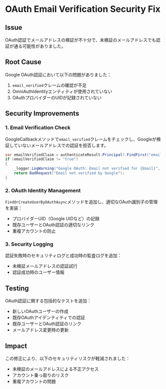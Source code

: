 # OAuth Email Verification Security Fix

## Issue
OAuth認証でメールアドレスの検証が不十分で、未検証のメールアドレスでも認証が通る可能性がありました。

## Root Cause
Google OAuth認証において以下の問題がありました：
1. `email_verified`クレームの確認が不足
2. OmniAuthIdentityエンティティが使用されていない
3. OAuthプロバイダーのUIDが記録されていない

## Security Improvements

### 1. Email Verification Check
GoogleCallbackメソッドで`email_verified`クレームをチェックし、Googleが検証していないメールアドレスでの認証を拒否します。

```csharp
var emailVerifiedClaim = authenticateResult.Principal?.FindFirst("email_verified")?.Value;
if (emailVerifiedClaim != "true")
{
    _logger.LogWarning("Google OAuth: Email not verified for {Email}", email);
    return BadRequest("Email not verified by Google");
}
```

### 2. OAuth Identity Management
`FindOrCreateUserByOAuthAsync`メソッドを追加し、適切なOAuth識別子の管理を実装：
- プロバイダーUID（Google UIDなど）の記録
- 既存ユーザーとOAuth認証の適切なリンク
- 重複アカウントの防止

### 3. Security Logging
認証失敗時のセキュリティログと成功時の監査ログを追加：
- 未検証メールアドレスの認証試行
- 認証成功時のユーザー情報

## Testing
OAuth認証に関する包括的なテストを追加：
- 新しいOAuthユーザーの作成
- 既存OAuthアイデンティティでの認証
- 既存ユーザーとOAuth認証のリンク
- メールアドレス変更時の更新

## Impact
この修正により、以下のセキュリティリスクが軽減されました：
- 未検証のメールアドレスによる不正アクセス
- アカウント乗っ取りのリスク
- 重複アカウントの問題